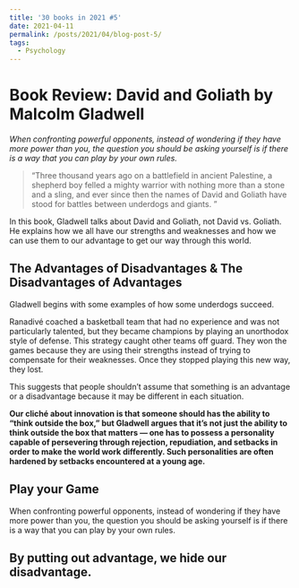 ```yaml
---
title: '30 books in 2021 #5'
date: 2021-04-11
permalink: /posts/2021/04/blog-post-5/
tags:
  - Psychology
---
```

Book Review: David and Goliath by Malcolm Gladwell
======
*When confronting powerful opponents, instead of wondering if they have more power than you, the question you should be asking yourself is if there is a way that you can play by your own rules.*

> “Three thousand years ago on a battlefield in ancient Palestine, a shepherd boy felled a mighty warrior with nothing more than a stone and a sling, and ever since then the names of David and Goliath have stood for battles between underdogs and giants. ”

In this book, Gladwell talks about David and Goliath, not David vs. Goliath. He explains how we all have our strengths and weaknesses and how we can use them to our advantage to get our way through this world. 

The Advantages of Disadvantages & The Disadvantages of Advantages
------
Gladwell begins with some examples of how some underdogs succeed.

Ranadivé coached a basketball team that had no experience and was not particularly talented, but they became champions by playing an unorthodox style of defense. This strategy caught other teams off guard. They won the games because they are using their strengths instead of trying to compensate for their weaknesses. Once they stopped playing this new way, they lost.

This suggests that people shouldn’t assume that something is an advantage or a disadvantage because it may be different in each situation.

**Our cliché about innovation is that someone should has the ability to “think outside the box,” but Gladwell argues that it’s not just the ability to think outside the box that matters — one has to possess a personality capable of persevering through rejection, repudiation, and setbacks in order to make the world work differently. Such personalities are often hardened by setbacks encountered at a young age.**

Play your Game
------
When confronting powerful opponents, instead of wondering if they have more power than you, the question you should be asking yourself is if there is a way that you can play by your own rules.

By putting out advantage, we hide our disadvantage.
------
